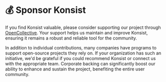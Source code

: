 # 💰 Sponsor Konsist

If you find Konsist valuable, please consider supporting our project through [OpenCollective](https://opencollective.com/konsist). Your support helps us maintain and improve Konsist, ensuring it remains a robust and reliable tool for the community.

In addition to individual contributions, many companies have programs to support open-source projects they rely on. If your organization has such an initiative, we'd be grateful if you could recommend Konsist or connect us with the appropriate team. Corporate backing can significantly boost our ability to enhance and sustain the project, benefiting the entire user community.

